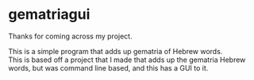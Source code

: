 # gematriagui
Thanks for coming across my project. 

This is a simple program that adds up gematria of Hebrew words. 
<br/>
This is based off a project that I made that adds up the gematria Hebrew words, but was command line based, and this has a GUI to it. 
